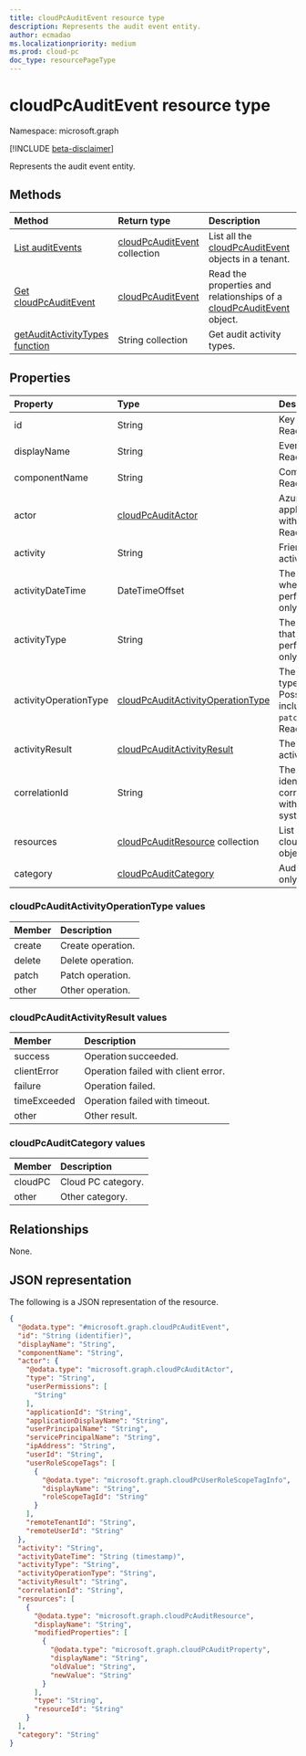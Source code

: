 ```yaml
---
title: cloudPcAuditEvent resource type
description: Represents the audit event entity.
author: ecmadao
ms.localizationpriority: medium
ms.prod: cloud-pc
doc_type: resourcePageType
---
```


# cloudPcAuditEvent resource type

Namespace: microsoft.graph

[!INCLUDE [beta-disclaimer](../../includes/beta-disclaimer.md)]

Represents the audit event entity.

## Methods

| Method                                                                              | Return type                                                       | Description                                                                                               |
| :---------------------------------------------------------------------------------- | :---------------------------------------------------------------- | :-------------------------------------------------------------------------------------------------------- |
| [List auditEvents](../api/virtualendpoint-list-auditevents.md)                      | [cloudPcAuditEvent](../resources/cloudpcauditevent.md) collection | List all the [cloudPcAuditEvent](../resources/cloudpcauditevent.md) objects in a tenant.                  |
| [Get cloudPcAuditEvent](../api/cloudpcauditevent-get.md)                            | [cloudPcAuditEvent](../resources/cloudpcauditevent.md)            | Read the properties and relationships of a [cloudPcAuditEvent](../resources/cloudpcauditevent.md) object. |
| [getAuditActivityTypes function](../api/cloudpcauditevent-getauditactivitytypes.md) | String collection                                                 | Get audit activity types.                                                                                 |

## Properties

| Property              | Type                                                                           | Description                                                                                                          |
| :-------------------- | :----------------------------------------------------------------------------- | :------------------------------------------------------------------------------------------------------------------- |
| id                    | String                                                                         | Key of the audit entity. Read-only.                                                                                  |
| displayName           | String                                                                         | Event display name. Read-only.                                                                                       |
| componentName         | String                                                                         | Component name. Read-only.                                                                                           |
| actor                 | [cloudPcAuditActor](../resources/cloudpcauditactor.md)                         | Azure AD user and application associated with the audit event. Read-only.                                            |
| activity              | String                                                                         | Friendly name of the activity. Optional.                                                                             |
| activityDateTime      | DateTimeOffset                                                                 | The date time in UTC when the activity was performed. Read-only.                                                     |
| activityType          | String                                                                         | The type of activity that was performed. Read-only.                                                                  |
| activityOperationType | [cloudPcAuditActivityOperationType](#cloudpcauditactivityoperationtype-values) | The HTTP operation type of the activity. Possible values include `create`, `delete`, `patch` and `other`. Read-only. |
| activityResult        | [cloudPcAuditActivityResult](#cloudpcauditactivityresult-values)               | The result of the activity. Read-only.                                                                               |
| correlationId         | String                                                                         | The client request identifier, used to correlate activity within the system. Read-only.                              |
| resources             | [cloudPcAuditResource](../resources/cloudpcauditresource.md) collection        | List of cloudPcAuditResource objects. Read-only.                                                                     |
| category              | [cloudPcAuditCategory](#cloudpcauditcategory-values)                           | Audit category. Read-only.                                                                                           |

### cloudPcAuditActivityOperationType values

| Member | Description       |
| :----- | :---------------- |
| create | Create operation. |
| delete | Delete operation. |
| patch  | Patch operation.  |
| other  | Other operation.  |

### cloudPcAuditActivityResult values

| Member       | Description                         |
| :----------- | :---------------------------------- |
| success      | Operation succeeded.                |
| clientError  | Operation failed with client error. |
| failure      | Operation failed.                   |
| timeExceeded | Operation failed with timeout.      |
| other        | Other result.                       |

### cloudPcAuditCategory values

| Member  | Description        |
| :------ | :----------------- |
| cloudPC | Cloud PC category. |
| other   | Other category.    |

## Relationships

None.

## JSON representation

The following is a JSON representation of the resource.

<!-- {
  "blockType": "resource",
  "keyProperty": "id",
  "@odata.type": "microsoft.graph.cloudPcAuditEvent",
  "baseType": "microsoft.graph.entity",
  "openType": false
}
-->

```json
{
  "@odata.type": "#microsoft.graph.cloudPcAuditEvent",
  "id": "String (identifier)",
  "displayName": "String",
  "componentName": "String",
  "actor": {
    "@odata.type": "microsoft.graph.cloudPcAuditActor",
    "type": "String",
    "userPermissions": [
      "String"
    ],
    "applicationId": "String",
    "applicationDisplayName": "String",
    "userPrincipalName": "String",
    "servicePrincipalName": "String",
    "ipAddress": "String",
    "userId": "String",
    "userRoleScopeTags": [
      {
        "@odata.type": "microsoft.graph.cloudPcUserRoleScopeTagInfo",
        "displayName": "String",
        "roleScopeTagId": "String"
      }
    ],
    "remoteTenantId": "String",
    "remoteUserId": "String"
  },
  "activity": "String",
  "activityDateTime": "String (timestamp)",
  "activityType": "String",
  "activityOperationType": "String",
  "activityResult": "String",
  "correlationId": "String",
  "resources": [
    {
      "@odata.type": "microsoft.graph.cloudPcAuditResource",
      "displayName": "String",
      "modifiedProperties": [
        {
          "@odata.type": "microsoft.graph.cloudPcAuditProperty",
          "displayName": "String",
          "oldValue": "String",
          "newValue": "String"
        }
      ],
      "type": "String",
      "resourceId": "String"
    }
  ],
  "category": "String"
}
```
